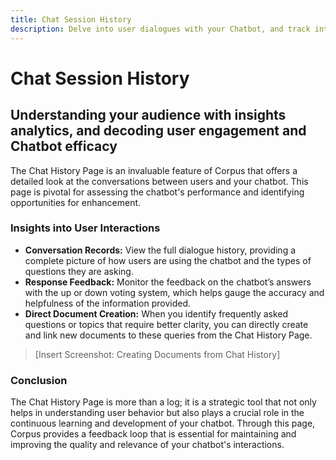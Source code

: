 ```yaml
---
title: Chat Session History
description: Delve into user dialogues with your Chatbot, and track interactions to refine AI responses
---
```


# Chat Session History
## Understanding your audience with insights analytics, and decoding user engagement and Chatbot efficacy

The Chat History Page is an invaluable feature of Corpus that offers a detailed look at the conversations between users and your chatbot. This page is pivotal for assessing the chatbot's performance and identifying opportunities for enhancement.

### Insights into User Interactions

- **Conversation Records:** View the full dialogue history, providing a complete picture of how users are using the chatbot and the types of questions they are asking.
- **Response Feedback:** Monitor the feedback on the chatbot’s answers with the up or down voting system, which helps gauge the accuracy and helpfulness of the information provided.
- **Direct Document Creation:** When you identify frequently asked questions or topics that require better clarity, you can directly create and link new documents to these queries from the Chat History Page.

> [Insert Screenshot: Creating Documents from Chat History]

### Conclusion

The Chat History Page is more than a log; it is a strategic tool that not only helps in understanding user behavior but also plays a crucial role in the continuous learning and development of your chatbot. Through this page, Corpus provides a feedback loop that is essential for maintaining and improving the quality and relevance of your chatbot's interactions.
